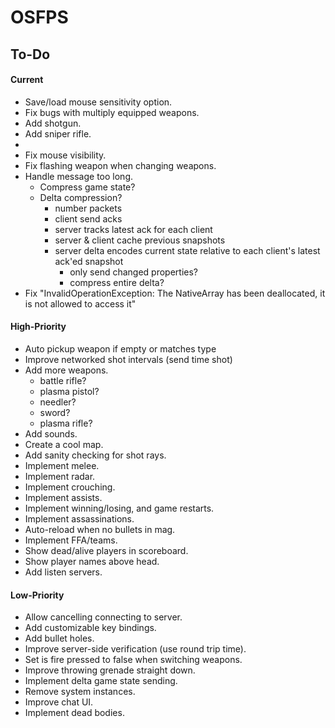 # OSFPS

## To-Do

#### Current

* Save/load mouse sensitivity option.
* Fix bugs with multiply equipped weapons.
* Add shotgun.
* Add sniper rifle.
* 
* Fix mouse visibility.
* Fix flashing weapon when changing weapons.
* Handle message too long.
  - Compress game state?
  - Delta compression?
    - number packets
    - client send acks
    - server tracks latest ack for each client
    - server & client cache previous snapshots
    - server delta encodes current state relative to each client's latest ack'ed snapshot
      - only send changed properties?
      - compress entire delta?
* Fix "InvalidOperationException: The NativeArray has been deallocated, it is not allowed to access it"

#### High-Priority

* Auto pickup weapon if empty or matches type
* Improve networked shot intervals (send time shot)
* Add more weapons.
  - battle rifle?
  - plasma pistol?
  - needler?
  - sword?
  - plasma rifle?
* Add sounds.
* Create a cool map.
* Add sanity checking for shot rays.
* Implement melee.
* Implement radar.
* Implement crouching.
* Implement assists.
* Implement winning/losing, and game restarts.
* Implement assassinations.
* Auto-reload when no bullets in mag.
* Implement FFA/teams.
* Show dead/alive players in scoreboard.
* Show player names above head.
* Add listen servers.

#### Low-Priority

* Allow cancelling connecting to server.
* Add customizable key bindings.
* Add bullet holes.
* Improve server-side verification (use round trip time).
* Set is fire pressed to false when switching weapons.
* Improve throwing grenade straight down.
* Implement delta game state sending.
* Remove system instances.
* Improve chat UI.
* Implement dead bodies.
